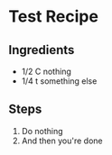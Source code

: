 # Test Recipe

## Ingredients
- 1/2 C nothing
- 1/4 t something else

## Steps
1. Do nothing
2. And then you're done
